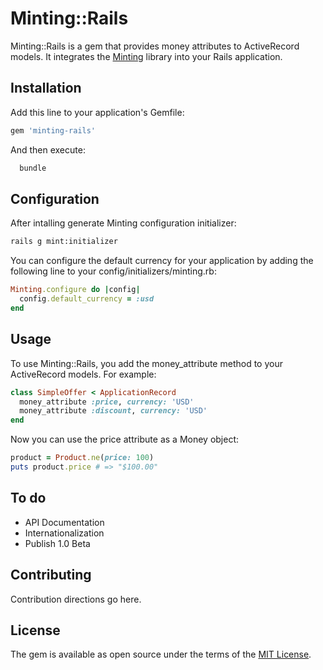 # Minting::Rails

Minting::Rails is a gem that provides money attributes to ActiveRecord models. It integrates the [Minting](https://github.com/gferraz/minting) library into your Rails application.

## Installation

Add this line to your application's Gemfile:

```ruby
gem 'minting-rails'
```

And then execute:

```bash
  bundle
```

## Configuration

After intalling generate Minting configuration initializer:

```sh
rails g mint:initializer
```

You can configure the default currency for your application by adding the following line to your config/initializers/minting.rb:

```ruby
Minting.configure do |config|
  config.default_currency = :usd
end
```

## Usage

To use Minting::Rails, you add the money_attribute method to your ActiveRecord models. For example:

```ruby
class SimpleOffer < ApplicationRecord
  money_attribute :price, currency: 'USD'
  money_attribute :discount, currency: 'USD'
end
```

Now you can use the price attribute as a Money object:

```ruby
product = Product.ne(price: 100)
puts product.price # => "$100.00"
```

## To do

- API Documentation
- Internationalization
- Publish 1.0 Beta

## Contributing

Contribution directions go here.

## License

The gem is available as open source under the terms of the [MIT License](https://opensource.org/licenses/MIT).
